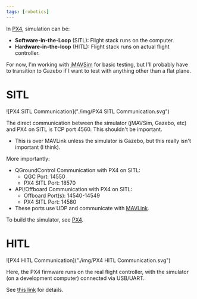 ```yaml
---
tags: [robotics]
---
```


In [PX4]("./PX4.md"), simulation can be:
- **Software-in-the-Loop** (SITL): Flight stack runs on the computer.
- **Hardware-in-the-loop** (HITL): Flight stack runs on actual flight controller.

For now, I'm working with [jMAVSim]("./jMAVSim.md") for basic testing, but I'll probably have to transition to Gazebo if I want to test with anything other than a flat plane.

# SITL
![PX4 SITL Communication]("./img/PX4 SITL Communication.svg")

The direct communication between the simulator (jMAVSim, Gazebo, etc) and PX4 on SITL is TCP port 4560. This shouldn't be important.
- This is over MAVLink unless the simulator is Gazebo, but this really isn't important (I think).

More importantly:
- QGroundControl Communication with PX4 on SITL:
  - QGC Port: 14550
  - PX4 SITL Port: 18570
- API/Offboard Communication with PX4 on SITL:
  - Offboard Port(s): 14540-14549
  - PX4 SITL Port: 14580
- These ports use UDP and communicate with [MAVLink]("./MAVLink.md").

To build the simulator, see [PX4]("./PX4.md").

# HITL
![PX4 HITL Communication]("./img/PX4 HITL Communication.svg")

Here, the PX4 firmware runs on the real flight controller, with the simulator (on a development computer) connected via USB/UART.

See [this link](https://docs.px4.io/main/en/simulation/hitl.html) for details.
